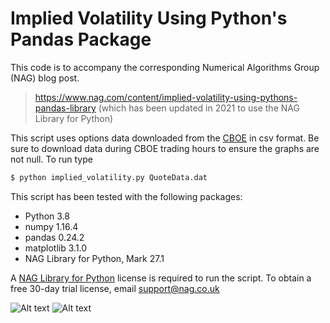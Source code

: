 # Implied Volatility Using Python's Pandas Package

This code is to accompany the corresponding Numerical Algorithms Group (NAG) blog post.

> https://www.nag.com/content/implied-volatility-using-pythons-pandas-library (which has been updated in 2021 to use the NAG Library for Python)

This script uses options data downloaded from the [CBOE] in csv format. Be sure to download data during CBOE trading hours to ensure the graphs are not null. To run type
```sh
$ python implied_volatility.py QuoteData.dat
```

This script has been tested with the following packages:

  - Python 3.8
  - numpy 1.16.4
  - pandas 0.24.2
  - matplotlib 3.1.0
  - NAG Library for Python, Mark 27.1

A [NAG Library for Python] license is required to run the script. To obtain a free 30-day trial license, email support@nag.co.uk

![Alt text](/pictures/VolatilityCurves.png?raw=true "Volatility Curves for AAPL")
![Alt text](/pictures/VolatilitySurface.png?raw=true "Volatility Surface for AAPL")

[NAG Library for Python]: https://www.nag.com/content/nag-library-python
[CBOE]: http://www.cboe.com/delayedquote/QuoteTableDownload.aspx
